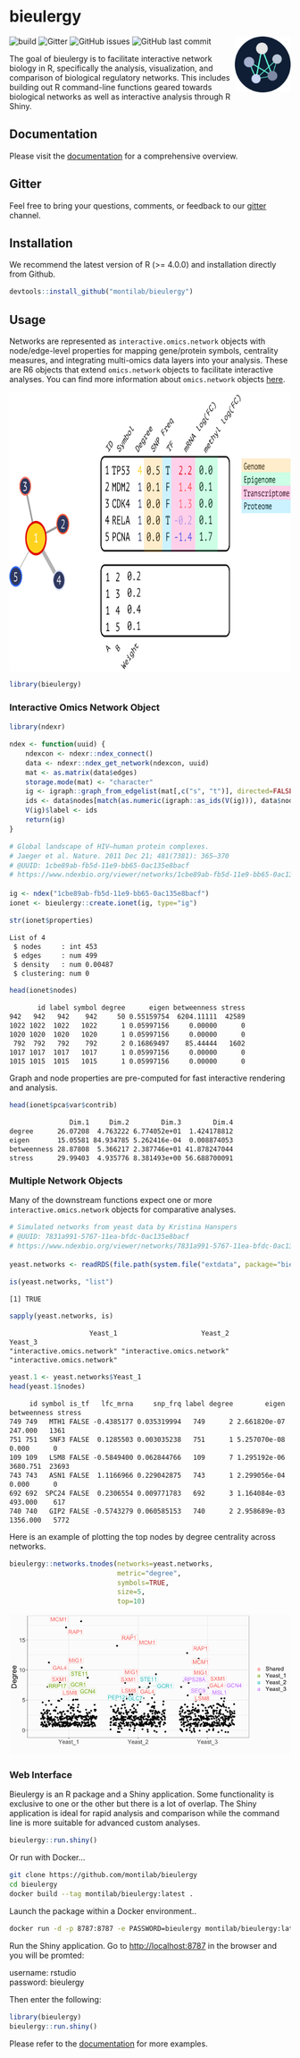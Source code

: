 
<!-- README.md is generated from README.Rmd. Please edit that file -->

# bieulergy

<img src="media/logo.png" height="100px" align="right"/>

![build](https://github.com/montilab/bieulergy/workflows/build/badge.svg)
![Gitter](https://img.shields.io/gitter/room/bieulergy/community)
![GitHub
issues](https://img.shields.io/github/issues/montilab/bieulergy)
![GitHub last
commit](https://img.shields.io/github/last-commit/montilab/bieulergy)

The goal of bieulergy is to facilitate interactive network biology in R,
specifically the analysis, visualization, and comparison of biological
regulatory networks. This includes building out R command-line functions
geared towards biological networks as well as interactive analysis
through R Shiny.

## Documentation

Please visit the [documentation](https://montilab.github.io/bieulergy)
for a comprehensive overview.

## Gitter

Feel free to bring your questions, comments, or feedback to our
[gitter](https://gitter.im/bieulergy/community) channel.

## Installation

We recommend the latest version of R (\>= 4.0.0) and installation
directly from Github.

``` r
devtools::install_github("montilab/bieulergy")
```

## Usage

Networks are represented as `interactive.omics.network` objects with
node/edge-level properties for mapping gene/protein symbols, centrality
measures, and integrating multi-omics data layers into your analysis.
These are R6 objects that extend `omics.network` objects to facilitate
interactive analyses. You can find more information about
`omics.network` objects
[here](https://github.com/montilab/omics-network).

<img src="media/network.png" height="500px" align="center"/>

``` r
library(bieulergy)
```

### Interactive Omics Network Object

``` r
library(ndexr)
```

``` r
ndex <- function(uuid) {
    ndexcon <- ndexr::ndex_connect()
    data <- ndexr::ndex_get_network(ndexcon, uuid)
    mat <- as.matrix(data$edges)
    storage.mode(mat) <- "character"
    ig <- igraph::graph_from_edgelist(mat[,c("s", "t")], directed=FALSE)
    ids <- data$nodes[match(as.numeric(igraph::as_ids(V(ig))), data$nodes[,"@id"]), "n"]
    V(ig)$label <- ids
    return(ig)
}
```

``` r
# Global landscape of HIV–human protein complexes.
# Jaeger et al. Nature. 2011 Dec 21; 481(7381): 365–370
# @UUID: 1cbe89ab-fb5d-11e9-bb65-0ac135e8bacf
# https://www.ndexbio.org/viewer/networks/1cbe89ab-fb5d-11e9-bb65-0ac135e8bacf

ig <- ndex("1cbe89ab-fb5d-11e9-bb65-0ac135e8bacf")
ionet <- bieulergy::create.ionet(ig, type="ig")
```

``` r
str(ionet$properties)
```

    List of 4
     $ nodes     : int 453
     $ edges     : num 499
     $ density   : num 0.00487
     $ clustering: num 0

``` r
head(ionet$nodes)
```

``` 
       id label symbol degree      eigen betweenness stress
942   942   942    942     50 0.55159754  6204.11111  42589
1022 1022  1022   1022      1 0.05997156     0.00000      0
1020 1020  1020   1020      1 0.05997156     0.00000      0
 792  792   792    792      2 0.16869497    85.44444   1602
1017 1017  1017   1017      1 0.05997156     0.00000      0
1015 1015  1015   1015      1 0.05997156     0.00000      0
```

Graph and node properties are pre-computed for fast interactive
rendering and analysis.

``` r
head(ionet$pca$var$contrib)
```

``` 
               Dim.1     Dim.2        Dim.3        Dim.4
degree      26.07208  4.763222 6.774052e+01  1.424178812
eigen       15.05581 84.934785 5.262416e-04  0.008874053
betweenness 28.87808  5.366217 2.387746e+01 41.878247044
stress      29.99403  4.935776 8.381493e+00 56.688700091
```

### Multiple Network Objects

Many of the downstream functions expect one or more
`interactive.omics.network` objects for comparative analyses.

``` r
# Simulated networks from yeast data by Kristina Hanspers
# @UUID: 7831a991-5767-11ea-bfdc-0ac135e8bacf
# https://www.ndexbio.org/viewer/networks/7831a991-5767-11ea-bfdc-0ac135e8bacf

yeast.networks <- readRDS(file.path(system.file("extdata", package="bieulergy"), "yeast-networks.rds"))
```

``` r
is(yeast.networks, "list")
```

    [1] TRUE

``` r
sapply(yeast.networks, is)
```

``` 
                    Yeast_1                     Yeast_2                     Yeast_3 
"interactive.omics.network" "interactive.omics.network" "interactive.omics.network" 
```

``` r
yeast.1 <- yeast.networks$Yeast_1
head(yeast.1$nodes)
```

``` 
     id symbol is_tf   lfc_mrna     snp_frq label degree        eigen betweenness stress
749 749   MTH1 FALSE -0.4385177 0.035319994   749      2 2.661820e-07     247.000   1361
751 751   SNF3 FALSE  0.1285503 0.003035238   751      1 5.257070e-08       0.000      0
109 109   LSM8 FALSE -0.5849400 0.062844766   109      7 1.295192e-06    3680.751  23693
743 743   ASN1 FALSE  1.1166966 0.229042875   743      1 2.299056e-04       0.000      0
692 692  SPC24 FALSE  0.2306554 0.009771783   692      3 1.164084e-03     493.000    617
740 740   GIP2 FALSE -0.5743279 0.060585153   740      2 2.958689e-03    1356.000   5772
```

Here is an example of plotting the top nodes by degree centrality across
networks.

``` r
bieulergy::networks.tnodes(networks=yeast.networks, 
                           metric="degree",
                           symbols=TRUE,
                           size=5,
                           top=10)
```

![](README_files/figure-gfm/unnamed-chunk-12-1.png)<!-- -->

### Web Interface

Bieulergy is an R package and a Shiny application. Some functionality is
exclusive to one or the other but there is a lot of overlap. The Shiny
application is ideal for rapid analysis and comparison while the command
line is more suitable for advanced custom analyses.

``` r
bieulergy::run.shiny()
```

Or run with Docker…

``` sh
git clone https://github.com/montilab/bieulergy
cd bieulergy
docker build --tag montilab/bieulergy:latest .
```

Launch the package within a Docker environment..

``` sh
docker run -d -p 8787:8787 -e PASSWORD=bieulergy montilab/bieulergy:latest
```

Run the Shiny application. Go to <http://localhost:8787> in the browser
and you will be promted:

username: rstudio  
password: bieulergy

Then enter the following:

``` r
library(bieulergy)
bieulergy::run.shiny()
```

Please refer to the
[documentation](https://montilab.github.io/bieulergy) for more examples.
